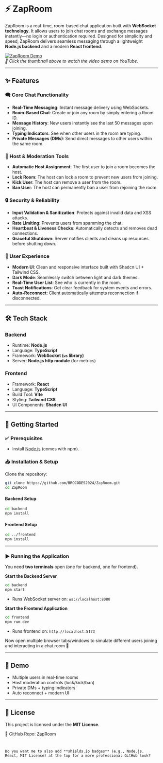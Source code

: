 # ⚡ ZapRoom  

ZapRoom is a real-time, room-based chat application built with **WebSocket technology**. It allows users to join chat rooms and exchange messages instantly—no login or authentication required. Designed for simplicity and speed, ZapRoom delivers seamless messaging through a lightweight **Node.js backend** and a modern **React frontend**.  

[![ZapRoom Demo](https://img.youtube.com/vi/F5hLT-PF3bY/0.jpg)](https://www.youtube.com/watch?v=F5hLT-PF3bY)  
*🎥 Click the thumbnail above to watch the video demo on YouTube.*  

---

## ✨ Features  

### 🗨️ Core Chat Functionality  
- **Real-Time Messaging**: Instant message delivery using WebSockets.  
- **Room-Based Chat**: Create or join any room by simply entering a Room ID.  
- **Message History**: New users instantly see the last 50 messages upon joining.  
- **Typing Indicators**: See when other users in the room are typing.  
- **Private Messages (DMs)**: Send direct messages to other users within the same room.  

### 👑 Host & Moderation Tools  
- **Automatic Host Assignment**: The first user to join a room becomes the host.  
- **Lock Room**: The host can lock a room to prevent new users from joining.  
- **Kick User**: The host can remove a user from the room.  
- **Ban User**: The host can permanently ban a user from rejoining the room.  

### 🔒 Security & Reliability  
- **Input Validation & Sanitization**: Protects against invalid data and XSS attacks.  
- **Rate Limiting**: Prevents users from spamming the chat.  
- **Heartbeat & Liveness Checks**: Automatically detects and removes dead connections.  
- **Graceful Shutdown**: Server notifies clients and cleans up resources before shutting down.  

### 🎨 User Experience  
- **Modern UI**: Clean and responsive interface built with Shadcn UI + Tailwind CSS.  
- **Dark Mode**: Seamlessly switch between light and dark themes.  
- **Real-Time User List**: See who is currently in the room.  
- **Toast Notifications**: Get clear feedback for system events and errors.  
- **Auto-Reconnect**: Client automatically attempts reconnection if disconnected.  

---

## 🛠️ Tech Stack  

### Backend  
- Runtime: **Node.js**  
- Language: **TypeScript**  
- Framework: **WebSocket (`ws` library)**  
- Server: **Node.js http module** (for metrics)  

### Frontend  
- Framework: **React**  
- Language: **TypeScript**  
- Build Tool: **Vite**  
- Styling: **Tailwind CSS**  
- UI Components: **Shadcn UI**  

---

## 🚀 Getting Started  

### ✅ Prerequisites  
- Install [Node.js](https://nodejs.org/) (comes with npm).  

### 📥 Installation & Setup  

Clone the repository:  
```bash
git clone https://github.com/BROCODES2024/ZapRoom.git
cd ZapRoom
````

#### Backend Setup

```bash
cd backend
npm install
```

#### Frontend Setup

```bash
cd ../frontend
npm install
```

---

### ▶️ Running the Application

You need **two terminals** open (one for backend, one for frontend).

**Start the Backend Server**

```bash
cd backend
npm start
```

* Runs WebSocket server on: `ws://localhost:8080`

**Start the Frontend Application**

```bash
cd frontend
npm run dev
```

* Runs frontend on: `http://localhost:5173`

Now open multiple browser tabs/windows to simulate different users joining and interacting in a chat room 🚀

---

## 📌 Demo

* Multiple users in real-time rooms
* Host moderation controls (lock/kick/ban)
* Private DMs + typing indicators
* Auto reconnect + modern UI

---

## 📜 License

This project is licensed under the **MIT License**.

📂 GitHub Repo: [ZapRoom](https://github.com/BROCODES2024/ZapRoom)

```


Do you want me to also add **shields.io badges** (e.g., Node.js, React, MIT License) at the top for a more professional GitHub look?
```
